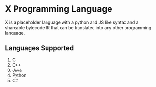 # X Programming Language

X is a placeholder language with a python and JS like syntax and a shareable bytecode IR that can be translated into any other programming language.

## Languages Supported

1. C
2. C++
3. Java
4. Python
5. C#